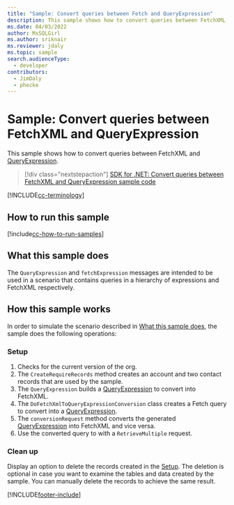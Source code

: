 ```yaml
---
title: "Sample: Convert queries between Fetch and QueryExpression"
description: This sample shows how to convert queries between FetchXML and QueryExpression
ms.date: 04/03/2022
author: MsSQLGirl
ms.author: sriknair
ms.reviewer: jdaly
ms.topic: sample
search.audienceType:
  - developer
contributors:
  - JimDaly
  - phecke
---
```


# Sample: Convert queries between FetchXML and QueryExpression

This sample shows how to convert queries between FetchXML and [QueryExpression](xref:Microsoft.Xrm.Sdk.Query.QueryExpression).

> [!div class="nextstepaction"]
> [SDK for .NET: Convert queries between FetchXML and QueryExpression sample code](https://github.com/microsoft/PowerApps-Samples/tree/master/dataverse/orgsvc/CSharp/Convertqueriesfetchqueryexpressions)


[!INCLUDE[cc-terminology](../../includes/cc-terminology.md)]

## How to run this sample

[!include[cc-how-to-run-samples](../../includes/cc-how-to-run-samples.md)]

## What this sample does

The `QueryExpression` and `fetchExpression` messages are intended to be used in a scenario that contains queries in a hierarchy of expressions and FetchXML respectively.

## How this sample works

In order to simulate the scenario described in [What this sample does](#what-this-sample-does), the sample does the following operations:

### Setup

1. Checks for the current version of the org.
1. The `CreateRequireRecords` method creates an account and two contact records that are used by the sample.
1. The `QueryExpression` builds a [QueryExpression](xref:Microsoft.Xrm.Sdk.Query.QueryExpression) to convert into FetchXML.
1. The `DoFetchXmlToQueryExpressionConversion` class creates a Fetch query to convert into a [QueryExpression](xref:Microsoft.Xrm.Sdk.Query.QueryExpression).
1. The `conversionRequest` method converts the generated [QueryExpression](xref:Microsoft.Xrm.Sdk.Query.QueryExpression) into FetchXML and vice versa.
1. Use the converted query to with a `RetrieveMultiple` request.

### Clean up

Display an option to delete the records created in the [Setup](#setup). The deletion is optional in case you want to examine the tables and data created by the sample. You can manually delete the records to achieve the same result.

[!INCLUDE[footer-include](../../../../includes/footer-banner.md)]
